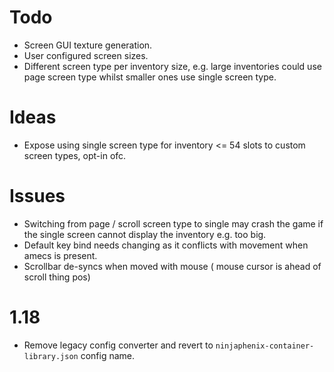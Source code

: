 # Todo
- Screen GUI texture generation.
- User configured screen sizes.
- Different screen type per inventory size, e.g. large inventories could use page screen type whilst smaller ones use single screen type.
# Ideas
- Expose using single screen type for inventory <= 54 slots to custom screen types, opt-in ofc.
# Issues
- Switching from page / scroll screen type to single may crash the game if the single screen cannot display the inventory e.g. too big.
- Default key bind needs changing as it conflicts with movement when amecs is present.
- Scrollbar de-syncs when moved with mouse ( mouse cursor is ahead of scroll thing pos)
# 1.18
- Remove legacy config converter and revert to `ninjaphenix-container-library.json` config name.
